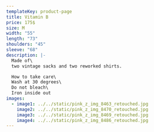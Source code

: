 ```yaml
---
templateKey: product-page
title: Vitamin B
price: 175$
size: M
width: "55"
length: "73"
shoulders: "45"
sleeve: "68"
description: |-
  Made of\
  two vintage sacks and two reworked shirts. 

  How to take care\
  Wash at 30 degrees\
  Do not bleach\
  Iron inside out
images:
  - image1: ../../static/pink_z_img_8463_retouched.jpg
    image2: ../../static/pink_z_img_8470_retouched.jpg
    image3: ../../static/pink_z_img_8469_retouched.jpg
    image4: ../../static/pink_z_img_8486_retouched.jpg
---
```


